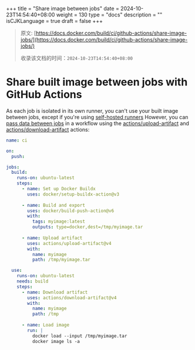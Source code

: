 +++
title = "Share image between jobs"
date = 2024-10-23T14:54:40+08:00
weight = 130
type = "docs"
description = ""
isCJKLanguage = true
draft = false
+++

> 原文: [https://docs.docker.com/build/ci/github-actions/share-image-jobs/](https://docs.docker.com/build/ci/github-actions/share-image-jobs/)
>
> 收录该文档的时间：`2024-10-23T14:54:40+08:00`

# Share built image between jobs with GitHub Actions

As each job is isolated in its own runner, you can't use your built image between jobs, except if you're using [self-hosted runners](https://docs.github.com/en/actions/hosting-your-own-runners/about-self-hosted-runners) However, you can [pass data between jobs](https://docs.github.com/en/actions/using-workflows/storing-workflow-data-as-artifacts#passing-data-between-jobs-in-a-workflow) in a workflow using the [actions/upload-artifact](https://github.com/actions/upload-artifact) and [actions/download-artifact](https://github.com/actions/download-artifact) actions:



```yaml
name: ci

on:
  push:

jobs:
  build:
    runs-on: ubuntu-latest
    steps:
      - name: Set up Docker Buildx
        uses: docker/setup-buildx-action@v3
      
      - name: Build and export
        uses: docker/build-push-action@v6
        with:
          tags: myimage:latest
          outputs: type=docker,dest=/tmp/myimage.tar
      
      - name: Upload artifact
        uses: actions/upload-artifact@v4
        with:
          name: myimage
          path: /tmp/myimage.tar

  use:
    runs-on: ubuntu-latest
    needs: build
    steps:
      - name: Download artifact
        uses: actions/download-artifact@v4
        with:
          name: myimage
          path: /tmp
      
      - name: Load image
        run: |
          docker load --input /tmp/myimage.tar
          docker image ls -a          
```
